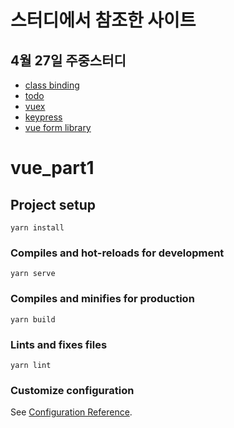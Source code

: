 # 스터디에서 참조한 사이트

## 4월 27일 주중스터디

- [class binding](https://v1.vuejs.org/guide/class-and-style.html)
- [todo](https://kjkj.tistory.com/260)
- [vuex](https://vuex.vuejs.org/guide/state.html)
- [keypress](https://forum.vuejs.org/t/implementing-keypress-in-vue/48892)
- [vue form library](https://jasonwatmore.com/post/2019/02/27/vuejs-vuelidate-form-validation-example)

# vue_part1

## Project setup

```
yarn install
```

### Compiles and hot-reloads for development

```
yarn serve
```

### Compiles and minifies for production

```
yarn build
```

### Lints and fixes files

```
yarn lint
```

### Customize configuration

See [Configuration Reference](https://cli.vuejs.org/config/).
